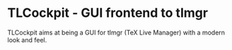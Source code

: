 TLCockpit - GUI frontend to tlmgr
=================================

TLCockpit aims at being a GUI for tlmgr (TeX Live Manager) with a modern look and feel.


